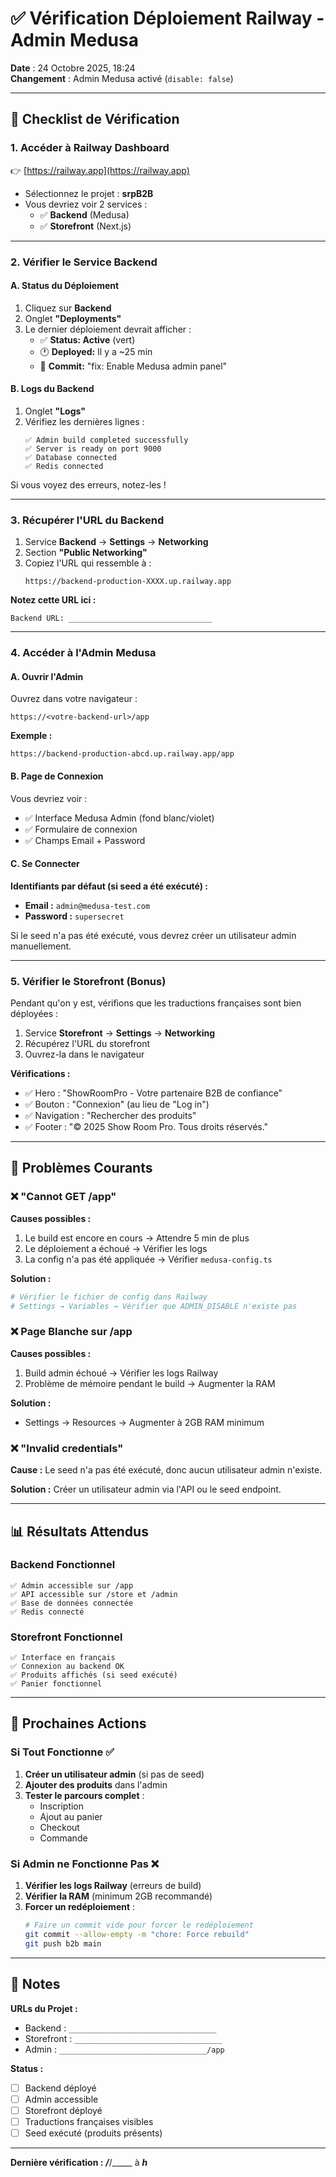 # ✅ Vérification Déploiement Railway - Admin Medusa

**Date** : 24 Octobre 2025, 18:24  
**Changement** : Admin Medusa activé (`disable: false`)

---

## 🎯 Checklist de Vérification

### 1. **Accéder à Railway Dashboard**

👉 [https://railway.app](https://railway.app)

- Sélectionnez le projet : **srpB2B**
- Vous devriez voir 2 services :
  - ✅ **Backend** (Medusa)
  - ✅ **Storefront** (Next.js)

---

### 2. **Vérifier le Service Backend**

#### A. Status du Déploiement

1. Cliquez sur **Backend**
2. Onglet **"Deployments"**
3. Le dernier déploiement devrait afficher :
   - ✅ **Status: Active** (vert)
   - 🕐 **Deployed:** Il y a ~25 min
   - 📝 **Commit:** "fix: Enable Medusa admin panel"

#### B. Logs du Backend

1. Onglet **"Logs"**
2. Vérifiez les dernières lignes :
   ```
   ✅ Admin build completed successfully
   ✅ Server is ready on port 9000
   ✅ Database connected
   ✅ Redis connected
   ```

Si vous voyez des erreurs, notez-les !

---

### 3. **Récupérer l'URL du Backend**

1. Service **Backend** → **Settings** → **Networking**
2. Section **"Public Networking"**
3. Copiez l'URL qui ressemble à :
   ```
   https://backend-production-XXXX.up.railway.app
   ```

**Notez cette URL ici :**
```
Backend URL: ________________________________
```

---

### 4. **Accéder à l'Admin Medusa**

#### A. Ouvrir l'Admin

Ouvrez dans votre navigateur :
```
https://<votre-backend-url>/app
```

**Exemple :**
```
https://backend-production-abcd.up.railway.app/app
```

#### B. Page de Connexion

Vous devriez voir :
- ✅ Interface Medusa Admin (fond blanc/violet)
- ✅ Formulaire de connexion
- ✅ Champs Email + Password

#### C. Se Connecter

**Identifiants par défaut (si seed a été exécuté) :**
- **Email :** `admin@medusa-test.com`
- **Password :** `supersecret`

Si le seed n'a pas été exécuté, vous devrez créer un utilisateur admin manuellement.

---

### 5. **Vérifier le Storefront (Bonus)**

Pendant qu'on y est, vérifions que les traductions françaises sont bien déployées :

1. Service **Storefront** → **Settings** → **Networking**
2. Récupérez l'URL du storefront
3. Ouvrez-la dans le navigateur

**Vérifications :**
- ✅ Hero : "ShowRoomPro - Votre partenaire B2B de confiance"
- ✅ Bouton : "Connexion" (au lieu de "Log in")
- ✅ Navigation : "Rechercher des produits"
- ✅ Footer : "© 2025 Show Room Pro. Tous droits réservés."

---

## 🚨 Problèmes Courants

### ❌ "Cannot GET /app"

**Causes possibles :**
1. Le build est encore en cours → Attendre 5 min de plus
2. Le déploiement a échoué → Vérifier les logs
3. La config n'a pas été appliquée → Vérifier `medusa-config.ts`

**Solution :**
```bash
# Vérifier le fichier de config dans Railway
# Settings → Variables → Vérifier que ADMIN_DISABLE n'existe pas
```

### ❌ Page Blanche sur /app

**Causes possibles :**
1. Build admin échoué → Vérifier les logs Railway
2. Problème de mémoire pendant le build → Augmenter la RAM

**Solution :**
- Settings → Resources → Augmenter à 2GB RAM minimum

### ❌ "Invalid credentials"

**Cause :**
Le seed n'a pas été exécuté, donc aucun utilisateur admin n'existe.

**Solution :**
Créer un utilisateur admin via l'API ou le seed endpoint.

---

## 📊 Résultats Attendus

### Backend Fonctionnel
```
✅ Admin accessible sur /app
✅ API accessible sur /store et /admin
✅ Base de données connectée
✅ Redis connecté
```

### Storefront Fonctionnel
```
✅ Interface en français
✅ Connexion au backend OK
✅ Produits affichés (si seed exécuté)
✅ Panier fonctionnel
```

---

## 🎯 Prochaines Actions

### Si Tout Fonctionne ✅

1. **Créer un utilisateur admin** (si pas de seed)
2. **Ajouter des produits** dans l'admin
3. **Tester le parcours complet** :
   - Inscription
   - Ajout au panier
   - Checkout
   - Commande

### Si Admin ne Fonctionne Pas ❌

1. **Vérifier les logs Railway** (erreurs de build)
2. **Vérifier la RAM** (minimum 2GB recommandé)
3. **Forcer un redéploiement** :
   ```bash
   # Faire un commit vide pour forcer le redéploiement
   git commit --allow-empty -m "chore: Force rebuild"
   git push b2b main
   ```

---

## 📝 Notes

**URLs du Projet :**
- Backend : `_________________________________`
- Storefront : `_________________________________`
- Admin : `_________________________________/app`

**Status :**
- [ ] Backend déployé
- [ ] Admin accessible
- [ ] Storefront déployé
- [ ] Traductions françaises visibles
- [ ] Seed exécuté (produits présents)

---

**Dernière vérification :** ___/___/_____ à ___h___
